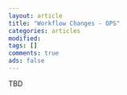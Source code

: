 ```yaml
---
layout: article
title: "Workflow Changes - OPS"
categories: articles
modified: 
tags: []
comments: true
ads: false
---
```


TBD
